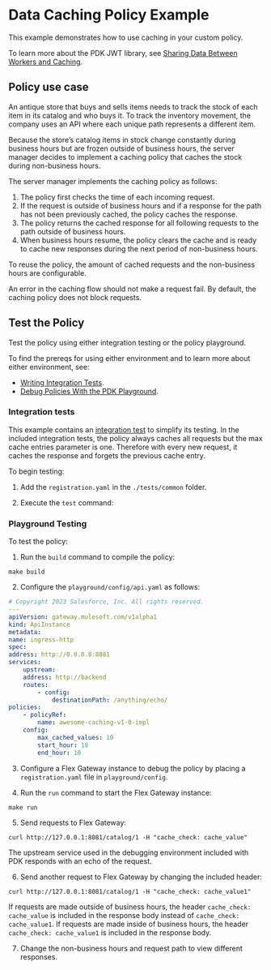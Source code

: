 # Data Caching Policy Example

This example demonstrates how to use caching in your custom policy.

To learn more about the PDK JWT library, see [Sharing Data Between Workers and Caching](https://docs.mulesoft.com/pdk/latest/policies-pdk-configure-features-caching).

## Policy use case

An antique store that buys and sells items needs to track the stock of each item in its catalog and who buys it. To track the inventory movement, the company uses an API where each unique path represents a different item.

Because the store’s catalog items in stock change constantly during business hours but are frozen outside of business hours, the server manager decides to implement a caching policy that caches the stock during non-business hours.

The server manager implements the caching policy as follows:

1. The policy first checks the time of each incoming request.
2. If the request is outside of business hours and if a response for the path has not been previously cached, the policy caches the response.
3. The policy returns the cached response for all following requests to the path outside of business hours.
4. When business hours resume, the policy clears the cache and is ready to cache new responses during the next period of non-business hours.

To reuse the policy, the amount of cached requests and the non-business hours are configurable.

An error in the caching flow should not make a request fail. By default, the caching policy does not block requests.

## Test the Policy

Test the policy using either integration testing or the policy playground.

To find the prereqs for using either environment and to learn more about either environment, see:

* [Writing Integration Tests](https://docs.mulesoft.com/pdk/latest/policies-pdk-integration-tests).
* [Debug Policies With the PDK Playground](https://docs.mulesoft.com/pdk/latest/policies-pdk-debug-local).

### Integration tests

This example contains an [integration test](./tests/requests.rs) to simplify its testing. In the included integration tests, the policy always caches all requests but the max cache entries parameter is one. Therefore with every new request, it caches the response and forgets the previous cache entry.

To begin testing:

1. Add the `registration.yaml` in the `./tests/common` folder.

2. Execute the `test` command:

### Playground Testing

To test the policy:

1. Run the `build` command to compile the policy:

``` shell
make build
```

2. Configure the `playground/config/api.yaml` as follows:

``` yaml
# Copyright 2023 Salesforce, Inc. All rights reserved.
---
apiVersion: gateway.mulesoft.com/v1alpha1
kind: ApiInstance
metadata:
name: ingress-http
spec:
address: http://0.0.0.0:8081
services:
    upstream:
    address: http://backend
    routes:
        - config:
            destinationPath: /anything/echo/
policies:
    - policyRef:
        name: awesome-caching-v1-0-impl
    config:
        max_cached_values: 10
        start_hour: 18
        end_hour: 10
```

3. Configure a Flex Gateway instance to debug the policy by placing a `registration.yaml` file in `playground/config`.

4. Run the `run` command to start the Flex Gateway instance:

``` shell
make run
```

5. Send requests to Flex Gateway:

``` shell
curl http://127.0.0.1:8081/catalog/1 -H "cache_check: cache_value"
```

The upstream service used in the debugging environment included with PDK responds with an echo of the request.

6. Send another request to Flex Gateway by changing the included header:

``` shell
curl http://127.0.0.1:8081/catalog/1 -H "cache_check: cache_value1"
```

If requests are made outside of business hours, the header `cache_check: cache_value` is included in the response body instead of `cache_check: cache_value1`. If requests are made inside of business hours, the header `cache_check: cache_value1` is included in the response body.

7. Change the non-business hours and request path to view different responses.
